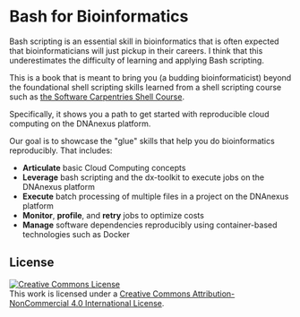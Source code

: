 # Bash for Bioinformatics

Bash scripting is an essential skill in bioinformatics that is often expected that bioinformaticians will just pickup in their careers. I think that this underestimates the difficulty of learning and applying Bash scripting. 

This is a book that is meant to bring you (a budding bioinformaticist) beyond the foundational shell scripting skills learned from a shell scripting course such as [the Software Carpentries Shell Course](https://swcarpentry.github.io/shell-novice/). 

Specifically, it shows you a path to get started with reproducible cloud computing on the DNAnexus platform. 

Our goal is to showcase the "glue" skills that help you do bioinformatics reproducibly. That includes:

- **Articulate** basic Cloud Computing concepts
- **Leverage** bash scripting and the dx-toolkit to execute jobs on the DNAnexus platform
- **Execute** batch processing of multiple files in a project on the DNAnexus platform
- **Monitor**, **profile**, and **retry** jobs to optimize costs
- **Manage** software dependencies reproducibly using container-based technologies such as Docker

## License

<a rel="license" href="http://creativecommons.org/licenses/by-nc/4.0/"><img alt="Creative Commons License" style="border-width:0" src="https://i.creativecommons.org/l/by-nc/4.0/88x31.png" /></a><br />This work is licensed under a <a rel="license" href="http://creativecommons.org/licenses/by-nc/4.0/">Creative Commons Attribution-NonCommercial 4.0 International License</a>.